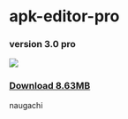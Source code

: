 # apk-editor-pro
### version 3.0 pro
<img src="https://github.com/issamiso/apk-editor-pro/raw/main/icon.png">

### <a href="https://exe.io/apk-editor-pro">Download 8.63MB</a>
naugachi 
